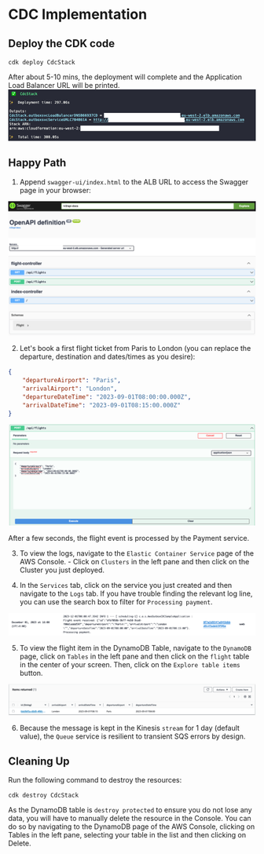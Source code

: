 # CDC Implementation

## Deploy the CDK code

```shell
cdk deploy CdcStack
```
After about 5-10 mins, the deployment will complete and the Application Load Balancer URL will be printed. 
![StackOutput](../img/cdc-stack-output.png)

## Happy Path

1. Append `swagger-ui/index.html` to the ALB URL to access the Swagger page in your browser:

![SwaggerPage](../img/cdc-swagger-page.png)

2. Let's book a first flight ticket from Paris to London (you can replace the departure, destination and dates/times as you desire):
```json
{
    "departureAirport": "Paris",
    "arrivalAirport": "London",
    "departureDateTime": "2023-09-01T08:00:00.000Z",
    "arrivalDateTime": "2023-09-01T08:15:00.000Z"
}
```
![FirstFlight](../img/cdc-first-flight.png)

After a few seconds, the flight event is processed by the Payment service.

3. To view the logs, navigate to the `Elastic Container Service` page of the AWS Console. - Click on `Clusters` in the left pane and then click on the Cluster you just deployed.

4. In the `Services` tab, click on the service you just created and then navigate to the `Logs` tab. If you have trouble finding the relevant log line, you can use the search box to filter for `Processing payment`.

![FlightProcessed](../img/cdc-first-flight-processed.png)

5. To view the flight item in the DynamoDB Table, navigate to the `DynamoDB` page, click on `Tables` in the left pane and then click on the `flight` table in the center of your screen. Then, click on the `Explore table items` button.

![FlightinDDB](../img/cdc-first-flight-in-db.png) 

6. Because the message is kept in the Kinesis `stream` for 1 day (default value), the `Queue` service is resilient to transient SQS errors by design.

## Cleaning Up

Run the following command to destroy the resources:

```shell
cdk destroy CdcStack
```

As the DynamoDB table is `destroy protected` to ensure you do not lose any data, you will have to manually delete the resource in the Console. You can do so by navigating to the DynamoDB page of the AWS Console, clicking on Tables in the left pane, selecting your table in the list and then clicking on Delete.

